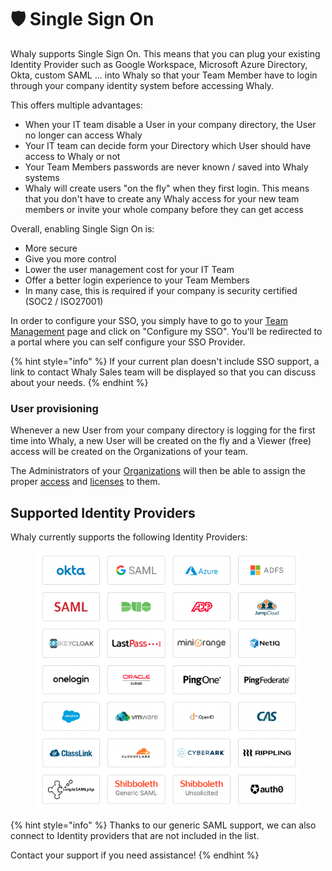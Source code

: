 # 🛡 Single Sign On

Whaly supports Single Sign On. This means that you can plug your existing Identity Provider such as Google Workspace, Microsoft Azure Directory, Okta, custom SAML ... into Whaly so that your Team Member have to login through your company identity system before accessing Whaly.

This offers multiple advantages:

* When your IT team disable a User in your company directory, the User no longer can access Whaly
* Your IT team can decide form your Directory which User should have access to Whaly or not
* Your Team Members passwords are never known / saved into Whaly systems
* Whaly will create users "on the fly" when they first login. This means that you don't have to create any Whaly access for your new team members or invite your whole company before they can get access

Overall, enabling Single Sign On is:

* More secure
* Give you more control
* Lower the user management cost for your IT Team
* Offer a better login experience to your Team Members
* In many case, this is required if your company is security certified (SOC2 / ISO27001)

In order to configure your SSO, you simply have to go to your [Team Management](what-is-a-team.md#managing-the-team) page and click on "Configure my SSO". You'll be redirected to a portal where you can self configure your SSO Provider.

{% hint style="info" %}
If your current plan doesn't include SSO support, a link to contact Whaly Sales team will be displayed so that you can discuss about your needs.
{% endhint %}

### User provisioning

Whenever a new User from your company directory is logging for the first time into Whaly, a new User will be created on the fly and a Viewer (free) access will be created on the Organizations of your team.

The Administrators of your [Organizations](broken-reference) will then be able to assign the proper [access](../organization/manage-access-control.md) and [licenses](../organization/understanding-licences.md) to them.

## Supported Identity Providers

Whaly currently supports the following Identity Providers:

<figure><img src="../.gitbook/assets/Screenshot 2022-10-14 at 12.50.12.png" alt=""><figcaption></figcaption></figure>

{% hint style="info" %}
Thanks to our generic SAML support, we can also connect to Identity providers that are not included in the list.

Contact your support if you need assistance!
{% endhint %}
